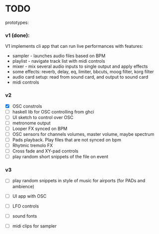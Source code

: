 # TODO

prototypes:

### v1 (done):

V1 implements cli app that can run live performances with features:

* sampler - launches audio files based on BPM
* playlist - navigate track list with midi controls
* mixer - mix several audio inputs to single output and apply effects
* some effects: reverb, delay, eq, limiter, bbcuts, moog filter, korg filter
* audio card setup: read from sound card, and output to sound card
* midi controls

### v2

* [x] OSC constrols
* [ ] haskell lib for OSC controlling from ghci
* [ ] UI sketch to control over OSC
* [ ] metronome output
* [ ] Looper FX synced on BPM
* [ ] OSC sensors for channels volumes, master volume, maybe spectrum
* [ ] Pads playback. Play files that are not synced on bpm
* [ ] Rhytmic tremolo FX
* [ ] Cross fade and XY-pad controls
* [ ] play random short snippets of the file on event 

### v3

* [ ] play random snippets in style of music for airports (for PADs and ambience)
* [ ] UI app with OSC
* [ ] LFO controls
* [ ] sound fonts
* [ ] midi clips for sampler

